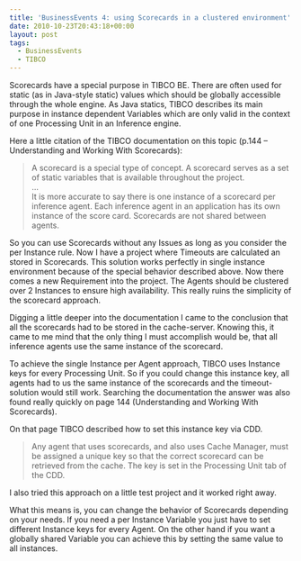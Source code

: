 ```yaml
---
title: 'BusinessEvents 4: using Scorecards in a clustered environment'
date: 2010-10-23T20:43:18+00:00
layout: post
tags:
  - BusinessEvents
  - TIBCO
---
```

Scorecards have a special purpose in TIBCO BE. There are often used for static (as in Java-style static) values which should be globally accessible through the whole engine. As Java statics, TIBCO describes its main purpose in instance dependent Variables which are only valid in the context of one Processing Unit in an Inference engine.

Here a little citation of the TIBCO documentation on this topic (p.144 – Understanding and Working With Scorecards):

> A scorecard is a special type of concept. A scorecard serves as a set of static
> variables that is available throughout the project.<br>
> ...<br>
> It is more accurate to say there is one instance of a scorecard per inference agent.
> Each inference agent in an application has its own instance of the score card.
> Scorecards are not shared between agents.<br>

So you can use Scorecards without any Issues as long as you consider the per Instance rule. Now I have a project where Timeouts are calculated an stored in Scorecards. This solution works perfectly in single instance environment because of the special behavior described above. Now there comes a new Requirement into the project. The Agents should be clustered over 2 Instances to ensure high availability. This really ruins the simplicity of the scorecard approach.

Digging a little deeper into the documentation I came to the conclusion that all the scorecards had to be stored in the cache-server. Knowing this, it came to me mind that the only thing I must accomplish would be, that all inference agents use the same instance of the scorecard.

To achieve the single Instance per Agent approach, TIBCO uses Instance keys for every Processing Unit. So if you could change this instance key, all agents had to us the same instance of the scorecards and the timeout-solution would still work. Searching the documentation the answer was also found really quickly on page 144 (Understanding and Working With Scorecards).

On that page TIBCO described how to set this instance key via CDD.

> Any agent that uses scorecards, and also uses Cache Manager, must be assigned a
> unique key so that the correct scorecard can be retrieved from the cache. The key
> is set in the Processing Unit tab of the CDD.

I also tried this approach on a little test project and it worked right away.

What this means is, you can change the behavior of Scorecards depending on your needs. If you need a per Instance Variable you just have to set different Instance keys for every Agent. On the other hand if you want a globally shared Variable you can achieve this by setting the same value to all instances.
